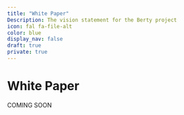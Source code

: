 ```yaml
---
title: "White Paper"
Description: The vision statement for the Berty project
icon: fal fa-file-alt
color: blue
display_nav: false
draft: true
private: true
---
```


# White Paper

<span class="tag yellow"><i class="fal fa-exclamation-triangle"></i>COMING SOON</span>
